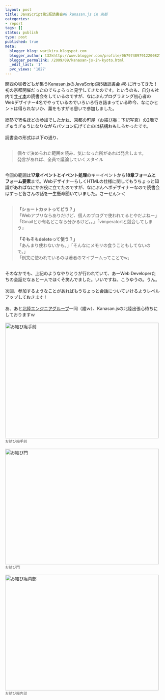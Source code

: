 ```yaml
---
layout: post
title: JavaScript第5版読書会#8 kanasan.js in 京都　
categories:
- report
tags: []
status: publish
type: post
published: true
meta:
  blogger_blog: warikiru.blogspot.com
  blogger_author: t32khttp://www.blogger.com/profile/06797489791220082722noreply@blogger.com
  blogger_permalink: /2009/09/kanasan-js-in-kyoto.html
  _edit_last: '1'
  pvc_views: '1827'
---
```

関西の猛者どもが集う<a href="http://sites.google.com/site/kanasanjs/">Kanasan.js</a>の<a href="http://sites.google.com/site/kanasanjs/javascript-5edition-reading-8">JavaScript第5版読書会 #8</a> に行ってきた！初の京都開催だったのでちょろっと見学してきたのです。というのも、自分も社内で<a href="http://www.amazon.co.jp/gp/product/4873113296?ie=UTF8&amp;tag=warikiru-22&amp;linkCode=as2&amp;camp=247&amp;creative=7399&amp;creativeASIN=4873113296">サイ本</a>の読書会をしているのですが、なにぶんプログラミング初心者のWebデザイナー4名でやっているのでいろいろ行き詰まっている昨今、なにかヒントは得られないか、藁をもすがる思いで参加しました。<br /><br />総勢で15名ほどの参加でしたかね、京都の町屋（<a href="http://homes-vi.com/work/omusubian.html">お結び庵</a>：下記写真）の2階でぎゅうぎゅうになりながらパソコン広げてたのは結構おもしろかったです。<br /><br />読書会の形式は以下の通り、<br /><br /><span class="status-body"><span id="msgtxt3793244570" class="msgtxt ja"></span></span><blockquote><span class="status-body"><span id="msgtxt3793244570" class="msgtxt ja">個々で決められた範囲を読み、気になった所があれば発言します。<br />発言があれば、全員で議論していくスタイル</span></span></blockquote><br />今回の範囲は<span style="font-weight: bold;">17章イベントとイベント処理</span>のキーイベントから<span style="font-weight: bold;">18章フォームとフォーム要素</span>まで。WebデザイナーらしくHTMLの仕様に関してもうちょっと知識があればなにかお役に立てたのですが、なにぶんヘボデザイナーなので読書会はずっと皆さんの話を一生懸命聞いていました。さーせん＞＜<br /><br /><blockquote><span style="font-weight: bold;">「ショートカットってどう？」</span><br />「Webアプリならありだけど、個人のブログで使われてるとやだよねー」<br />「Gmailとか有名どこなら分かるけど。。」「vimperatortと競合してしまう」<br /><br /><span style="font-weight: bold;">「そもそもdeleteって使う？」</span><br />「あんまり使わないかも。」「そんなにメモリの食うこともしてないので。」<br />「例文に使われているのは著者のマイブームってことでw」</blockquote><br />そのなかでも、上記のようなやりとりが行われていて、あーWeb Developerたちの会話だなぁと一人でほくそ笑んでました。いいですね、こうゆうの。うん。<br /><br />次回、参加するようなことがあればもうちょっと会話についていけるようレベルアップしておきます！<br /><br />あ、あと<a href="http://groups.google.com/group/hokuriku_engineer?hl=ja">北陸エンジニアグループ</a>一同（誰ｗ）、Kanasan.jsの北陸出張心待ちにしておりますｗ<br /><br /><a href="http://www.flickr.com/photos/t32k/3893069534/" title="お結び庵手前 by t32k, on Flickr"><img src="http://farm3.static.flickr.com/2664/3893069534_7705e4f14b.jpg" alt="お結び庵手前" height="375" width="500" /></a><br /><span style="color: rgb(102, 102, 102);font-size:85%;" >お結び庵手前</span><br /><br /><a href="http://www.flickr.com/photos/t32k/3893069304/" title="お結び門 by t32k, on Flickr"><img src="http://farm3.static.flickr.com/2657/3893069304_b21f72ace3.jpg" alt="お結び門" height="375" width="500" /></a><br /><span style="color: rgb(102, 102, 102);font-size:85%;" >お結び門</span><br /><br /><a href="http://www.flickr.com/photos/t32k/3893069890/" title="お結び庵内部 by t32k, on Flickr"><img src="http://farm4.static.flickr.com/3430/3893069890_b8dacf6118.jpg" alt="お結び庵内部" height="375" width="500" /></a><br /><span style="color: rgb(102, 102, 102);font-size:85%;" >お結び庵内部</span>
